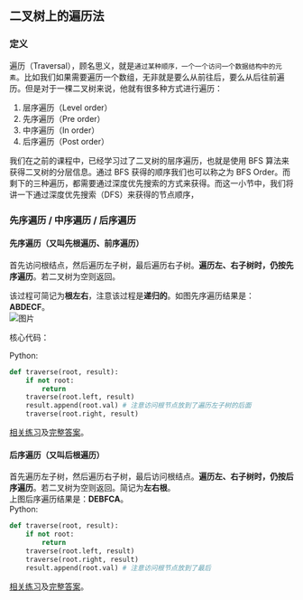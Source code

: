 ## 二叉树上的遍历法

### 定义

遍历（Traversal），顾名思义，就是`通过某种顺序，一个一个访问一个数据结构中的元素`。比如我们如果需要遍历一个数组，无非就是要么从前往后，要么从后往前遍历。但是对于一棵二叉树来说，他就有很多种方式进行遍历：

1. 层序遍历（Level order）
2. 先序遍历（Pre order）
3. 中序遍历（In order）
4. 后序遍历（Post order）

我们在之前的课程中，已经学习过了二叉树的层序遍历，也就是使用 BFS 算法来获得二叉树的分层信息。通过 BFS 获得的顺序我们也可以称之为 BFS Order。而剩下的三种遍历，都需要通过深度优先搜索的方式来获得。而这一小节中，我们将讲一下通过深度优先搜索（DFS）来获得的节点顺序，

### 先序遍历 / 中序遍历 / 后序遍历

#### 先序遍历（又叫先根遍历、前序遍历）

首先访问根结点，然后遍历左子树，最后遍历右子树。**遍历左、右子树时，仍按先序遍历**。若二叉树为空则返回。

该过程可简记为**根左右**，注意该过程是**递归的**。如图先序遍历结果是：**ABDECF**。  
![](http://media.jiuzhang.com/markdown/images/3/15/d77b07ce-27f7-11e8-9f14-0242ac110002.jpg "图片")

核心代码：

Python:

```py
def traverse(root, result):
    if not root:
        return
    traverse(root.left, result)
    result.append(root.val) # 注意访问根节点放到了遍历左子树的后面
    traverse(root.right, result)
```

  
[相关练习](http://www.lintcode.com/problem/binary-tree-inorder-traversal/)及[完整答案](http://www.jiuzhang.com/solution/binary-tree-inorder-traversal/)。

#### 后序遍历（又叫后根遍历）

首先遍历左子树，然后遍历右子树，最后访问根结点。**遍历左、右子树时，仍按后序遍历**。若二叉树为空则返回。简记为**左右根**。  
上图后序遍历结果是：**DEBFCA**。  
Python:

```py
def traverse(root, result):
    if not root:
        return
    traverse(root.left, result)
    traverse(root.right, result)
    result.append(root.val) # 注意访问根节点放到了最后
```

[相关练习](http://www.lintcode.com/problem/binary-tree-postorder-traversal/)及[完整答案](http://www.jiuzhang.com/solution/binary-tree-postorder-traversal/)。

